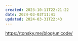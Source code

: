 ```yaml
---
created: 2023-10-11T22:21:22
date: 2024-03-03T11:41
updated: 2024-03-31T22:43
---
```

https://tonsky.me/blog/unicode/